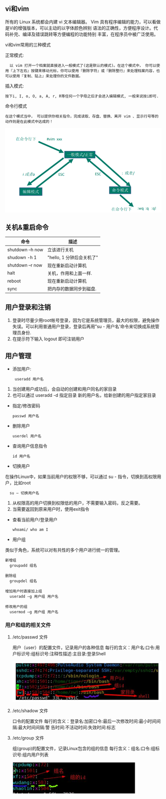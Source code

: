 ## vi和vim
所有的 Linux 系统都会内建 vi 文本编辑器。
Vim 具有程序编辑的能力，可以看做是Vi的增强版本，可以主动的以字体颜色辨别
语法的正确性，方便程序设计。代码补完、编译及错误跳转等方便编程的功能特别
丰富，在程序员中被广泛使用。

vi和vim常用的三种模式

正常模式:
      
      以 vim 打开一个档案就直接进入一般模式了(这是默认的模式)。在这个模式中， 你可以使用『上下左右』按键来移动光标，你可以使用『删除字符』或『删除整行』来处理档案内容，也可以使用『复制、贴上』来处理你的文件数据。

插入模式:

    按下i, I, o, O, a, A, r, R等任何一个字母之后才会进入编辑模式, 一般来说按i即可.
命令行模式

    在这个模式当中， 可以提供你相关指令，完成读取、存盘、替换、离开 vim 、显示行号等的动作则是在此模式中达成的！

   ![image-1](images/1.png) 

## 关机&重启命令

|命令 | 描述 |
---- |-----------
shutdown –h now | 立该进行关机
shudown -h 1 | "hello, 1 分钟后会关机了"
shutdown –r now | 现在重新启动计算机
halt | 关机，作用和上面一样.
reboot  | 现在重新启动计算机
sync  | 把内存的数据同步到磁盘.

## 用户登录和注销
1) 登录时尽量少用root帐号登录，因为它是系统管理员，最大的权限，避免操作失误。可以利用普通用户登录，登录后再用”su - 用户名’命令来切换成系统管理员身份.
2) 在提示符下输入 logout 即可注销用户

## 用户管理

* 添加用户:

       useradd 用户名
1) 当创建用户成功后，会自动的创建和用户同名的家目录
2) 也可以通过 useradd -d 指定目录 新的用户名，给新创建的用户指定家目录

* 指定/修改密码

      passwd 用户名
* 删除用户

      userdel 用户名
* 查询用户信息指令

      id 用户名
* 切换用户

在操作Linux中，如果当前用户的权限不够，可以通过 su - 指令，切换到高权限用户，比如root

      su – 切换用户名
1) 从权限高的用户切换到权限低的用户，不需要输入密码，反之需要。
2) 当需要返回到原来用户时，使用exit指令


* 查看当前用户/登录用户
     
      whoami/ who am I

* 用户组

类似于角色，系统可以对有共性的多个用户进行统一的管理。

    新增组
      groupadd 组名

    删除组
      groupdel 组名

    增加用户时直接加上组
      useradd –g 用户组 用户名

    修改用户的组
      usermod –g 用户组 用户名

### 用户和组的相关文件
1) /etc/passwd 文件

   用户（user）的配置文件，记录用户的各种信息
每行的含义：用户名:口令:用户标识号:组标识号:注释性描述:主目录:登录Shell

   ![image-1](images/2.png) 
2) /etc/shadow 文件

   口令的配置文件
每行的含义：登录名:加密口令:最后一次修改时间:最小时间间隔:最大时间间隔:警
告时间:不活动时间:失效时间:标志

3) /etc/group 文件

   组(group)的配置文件，记录Linux包含的组的信息
每行含义：组名:口令:组标识号:组内用户列表

   ![image-1](images/3.png) 
